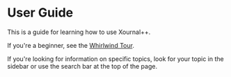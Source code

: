 # User Guide

This is a guide for learning how to use Xournal++.

If you're a beginner, see the [Whirlwind Tour](whirlwind-tour.md).

If you're looking for information on specific topics, look for your topic in the
sidebar or use the search bar at the top of the page.
